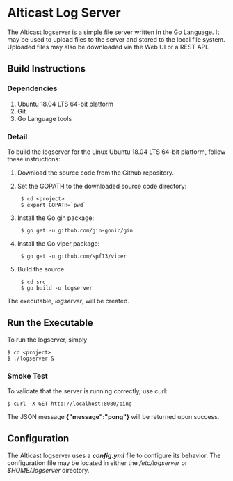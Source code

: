 # Alticast Log Server

The Alticast logserver is a simple file server written in the Go Language.
It may be used to upload files to the server and stored to the local file
system. Uploaded files may also be downloaded via the Web UI or a REST API.

## Build Instructions

### Dependencies

1. Ubuntu 18.04 LTS 64-bit platform
2. Git
3. Go Language tools

### Detail

To build the logserver for the Linux Ubuntu 18.04 LTS 64-bit platform,
follow these instructions:

1. Download the source code from the Github repository.
2. Set the GOPATH to the downloaded source code directory:

        $ cd <project>
        $ export GOPATH=`pwd`

3. Install the Go gin package:

        $ go get -u github.com/gin-gonic/gin

4. Install the Go viper package:

        $ go get -u github.com/spf13/viper

5. Build the source:

        $ cd src
        $ go build -o logserver

The executable, *logserver*, will be created.

## Run the Executable

To run the logserver, simply

```
$ cd <project>
$ ./logserver &
```

### Smoke Test

To validate that the server is running correctly, use curl:

```
$ curl -X GET http://localhost:8080/ping
```

The JSON message **{"message":"pong"}** will be returned upon success.

## Configuration

The Alticast logserver uses a ***config.yml*** file to configure its behavior.
The configuration file may be located in either the */etc/logserver* or
*$HOME/.logserver* directory.
